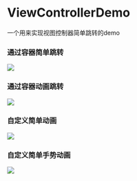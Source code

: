 # ViewControllerDemo

一个用来实现视图控制器简单跳转的demo

### 通过容器简单跳转
![](https://s1.ax1x.com/2017/10/13/8vKfJ.gif)

### 通过容器动画跳转
![](https://s1.ax1x.com/2017/10/13/8vZwT.gif)

### 自定义简单动画
![](https://s1.ax1x.com/2017/10/13/8veTU.gif)

### 自定义简单手势动画
![](https://s1.ax1x.com/2017/10/13/8vnkF.gif)


